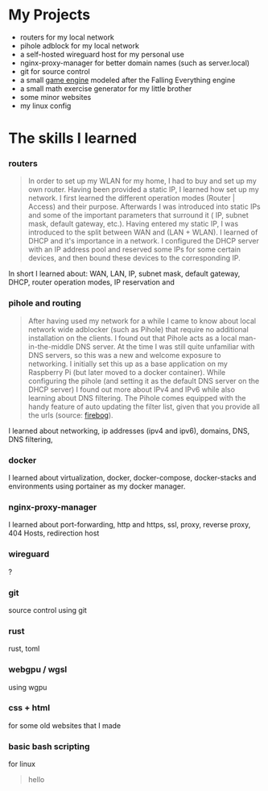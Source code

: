 # My Projects
-  routers for my local network
- pihole adblock for my local network
- a self-hosted wireguard host for my personal use
- nginx-proxy-manager for better domain names (such as server.local)
- git for source control
- a small [game engine](https://github.com/GimmeDataNow/falling_sand) modeled after the Falling Everything engine
- a small math exercise generator for my little brother
- some minor websites
- my linux config
# The skills I learned
### routers
> In order to set up my WLAN for my home, I had to buy and set up my own router. Having been provided a static IP, I learned how set up my network. I first learned the different operation modes (Router | Access) and their purpose. Afterwards I was introduced into static IPs and some of the important parameters that surround it ( IP, subnet mask, default gateway, etc.).  Having entered my static IP, I was introduced to the split between WAN and (LAN + WLAN). I learned of DHCP and it's importance in a network. I configured the DHCP server with an IP address pool and reserved some IPs for some certain devices, and then bound these devices to the corresponding IP.

In short I learned about: WAN, LAN, IP, subnet mask, default gateway, DHCP, router operation modes, IP reservation and 

### pihole and routing
> After having used my network for a while I came to know about local network wide adblocker (such as Pihole) that require no additional installation on the clients. I found out that Pihole acts as a local man-in-the-middle DNS server. At the time I was still quite unfamiliar with DNS servers, so this was a new and welcome exposure to networking. I initially set this up as a base application on my Raspberry Pi (but later moved to a docker container). While configuring the pihole (and setting it as the default DNS server on the DHCP server) I found out more about IPv4 and IPv6 while also learning about DNS filtering. The Pihole comes equipped with the handy feature of auto updating the filter list, given that you provide all the urls (source: [firebog](https://firebog.net/)).

I learned about networking, ip addresses (ipv4 and ipv6), domains, DNS, DNS filtering, 

### docker
> 
I learned about virtualization, docker, docker-compose, docker-stacks and environments using portainer as my docker manager. 
### nginx-proxy-manager
I learned about port-forwarding, http and https, ssl, proxy, reverse proxy, 404 Hosts, redirection host
### wireguard
?
### git
source control using git
### rust
rust, toml
### webgpu / wgsl
using wgpu
### css + html
for some old websites that I made
### basic bash scripting
for linux
> hello
